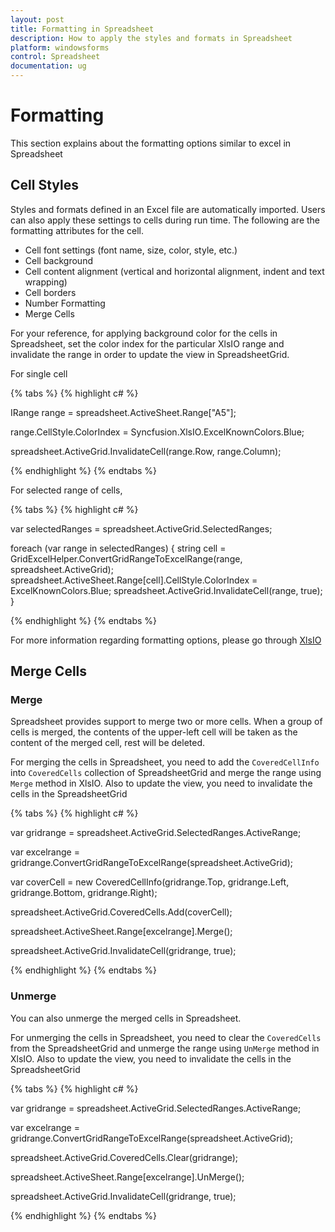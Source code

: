 ```yaml
---
layout: post
title: Formatting in Spreadsheet
description: How to apply the styles and formats in Spreadsheet
platform: windowsforms
control: Spreadsheet
documentation: ug
---
```


# Formatting

This section explains about the formatting options similar to excel in Spreadsheet


## Cell Styles

Styles and formats defined in an Excel file are automatically imported. Users can also apply these settings to cells during run time. The following are the formatting attributes for the cell.

* Cell font settings (font name, size, color, style, etc.) 
* Cell background 
* Cell content alignment (vertical and horizontal alignment, indent and text wrapping) 
* Cell borders 
* Number Formatting
* Merge Cells

For your reference, for applying background color for the cells in Spreadsheet, set the color index for the particular XlsIO range and invalidate the range in order to update the view in SpreadsheetGrid.

For single cell

{% tabs %}
{% highlight c# %}

IRange range = spreadsheet.ActiveSheet.Range["A5"];

range.CellStyle.ColorIndex = Syncfusion.XlsIO.ExcelKnownColors.Blue;

spreadsheet.ActiveGrid.InvalidateCell(range.Row, range.Column);

{% endhighlight %}
{% endtabs %}

For selected range of cells,

{% tabs %}
{% highlight c# %}

var selectedRanges = spreadsheet.ActiveGrid.SelectedRanges;

foreach (var range in selectedRanges)
{
  string cell = GridExcelHelper.ConvertGridRangeToExcelRange(range, spreadsheet.ActiveGrid);
  spreadsheet.ActiveSheet.Range[cell].CellStyle.ColorIndex = ExcelKnownColors.Blue;
  spreadsheet.ActiveGrid.InvalidateCell(range, true);
}

{% endhighlight %}
{% endtabs %}

For more information regarding formatting options, please go through [XlsIO](http://help.syncfusion.com/file-formats/xlsio/working-with-cell-or-range-formatting)

## Merge Cells

### Merge

Spreadsheet provides support to merge two or more cells. When a group of cells is merged, the contents of the upper-left cell will be taken as the content of the merged cell, rest will be deleted.

For merging the cells in Spreadsheet, you need to add the `CoveredCellInfo` into `CoveredCells` collection of SpreadsheetGrid and merge the range using `Merge` method in XlsIO. Also to update the view, you need to invalidate the cells in the SpreadsheetGrid

{% tabs %}
{% highlight c# %}

var gridrange = spreadsheet.ActiveGrid.SelectedRanges.ActiveRange;

var excelrange = gridrange.ConvertGridRangeToExcelRange(spreadsheet.ActiveGrid);

var coverCell = new CoveredCellInfo(gridrange.Top, gridrange.Left, gridrange.Bottom, gridrange.Right);

spreadsheet.ActiveGrid.CoveredCells.Add(coverCell);

spreadsheet.ActiveSheet.Range[excelrange].Merge();

spreadsheet.ActiveGrid.InvalidateCell(gridrange, true);

{% endhighlight %}
{% endtabs %}


### Unmerge

You can also unmerge the merged cells in Spreadsheet.

For unmerging the cells in Spreadsheet, you need to clear the `CoveredCells` from the SpreadsheetGrid and unmerge the range using `UnMerge` method in XlsIO. Also to update the view, you need to invalidate the cells in the SpreadsheetGrid

{% tabs %}
{% highlight c# %}

var gridrange = spreadsheet.ActiveGrid.SelectedRanges.ActiveRange;

var excelrange = gridrange.ConvertGridRangeToExcelRange(spreadsheet.ActiveGrid);

spreadsheet.ActiveGrid.CoveredCells.Clear(gridrange);

spreadsheet.ActiveSheet.Range[excelrange].UnMerge();

spreadsheet.ActiveGrid.InvalidateCell(gridrange, true);

{% endhighlight %}
{% endtabs %}

